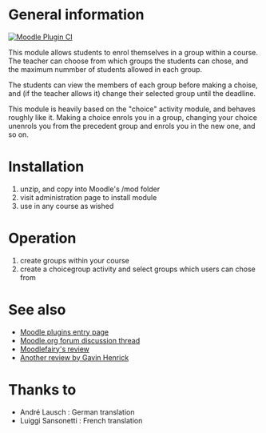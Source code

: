 General information
====================

[![Moodle Plugin CI](https://github.com/ndunand/moodle-mod_choicegroup/actions/workflows/moodle-plugin-ci.yml/badge.svg?branch=master)](https://github.com/ndunand/moodle-mod_choicegroup/actions/workflows/moodle-plugin-ci.yml)

This module allows students to enrol themselves in a group within a course. The teacher can choose from which groups the students can chose, and the maximum nummber of students allowed in each group.

The students can view the members of each group before making a choise, and (if the teacher allows it) change their selected group until the deadline.

This module is heavily based on the "choice" activity module, and behaves roughly like it. Making a choice enrols you in a group, changing your choice unenrols you from the precedent group and enrols you in the new one, and so on.


Installation
=============

1. unzip, and copy into Moodle's /mod folder
2. visit administration page to install module
3. use in any course as wished


Operation
==========

1. create groups within your course
2. create a choicegroup activity and select groups which users can chose from


See also
=========

 - [Moodle plugins entry page](http://moodle.org/plugins/view.php?plugin=mod_choicegroup)
 - [Moodle.org forum discussion thread](http://moodle.org/mod/forum/discuss.php?d=174424)
 - [Moodlefairy's review](http://www.youtube.com/watch?v=JQFaDLtHZdY)
 - [Another review by Gavin Henrick](http://www.somerandomthoughts.com/blog/2011/10/13/review-activity-module-choice-group-for-moodle-2/)


Thanks to
==========

 - André Lausch : German translation
 - Luiggi Sansonetti : French translation
